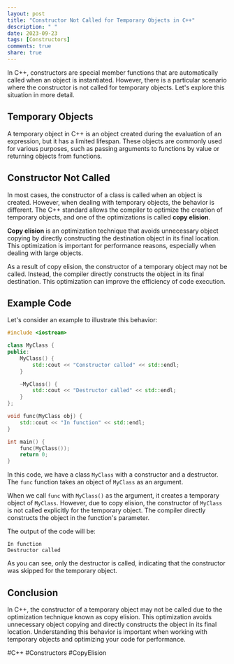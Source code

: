 ```yaml
---
layout: post
title: "Constructor Not Called for Temporary Objects in C++"
description: " "
date: 2023-09-23
tags: [Constructors]
comments: true
share: true
---
```


In C++, constructors are special member functions that are automatically called when an object is instantiated. However, there is a particular scenario where the constructor is not called for temporary objects. Let's explore this situation in more detail.

## Temporary Objects

A temporary object in C++ is an object created during the evaluation of an expression, but it has a limited lifespan. These objects are commonly used for various purposes, such as passing arguments to functions by value or returning objects from functions.

## Constructor Not Called

In most cases, the constructor of a class is called when an object is created. However, when dealing with temporary objects, the behavior is different. The C++ standard allows the compiler to optimize the creation of temporary objects, and one of the optimizations is called **copy elision**.

**Copy elision** is an optimization technique that avoids unnecessary object copying by directly constructing the destination object in its final location. This optimization is important for performance reasons, especially when dealing with large objects.

As a result of copy elision, the constructor of a temporary object may not be called. Instead, the compiler directly constructs the object in its final destination. This optimization can improve the efficiency of code execution.

## Example Code

Let's consider an example to illustrate this behavior:

```cpp
#include <iostream>

class MyClass {
public:
    MyClass() {
        std::cout << "Constructor called" << std::endl;
    }

    ~MyClass() {
        std::cout << "Destructor called" << std::endl;
    }
};

void func(MyClass obj) {
    std::cout << "In function" << std::endl;
}

int main() {
    func(MyClass());
    return 0;
}
```

In this code, we have a class `MyClass` with a constructor and a destructor. The `func` function takes an object of `MyClass` as an argument.

When we call `func` with `MyClass()` as the argument, it creates a temporary object of `MyClass`. However, due to copy elision, the constructor of `MyClass` is not called explicitly for the temporary object. The compiler directly constructs the object in the function's parameter.

The output of the code will be:

```
In function
Destructor called
```

As you can see, only the destructor is called, indicating that the constructor was skipped for the temporary object.

## Conclusion

In C++, the constructor of a temporary object may not be called due to the optimization technique known as copy elision. This optimization avoids unnecessary object copying and directly constructs the object in its final location. Understanding this behavior is important when working with temporary objects and optimizing your code for performance.

#C++ #Constructors #CopyElision